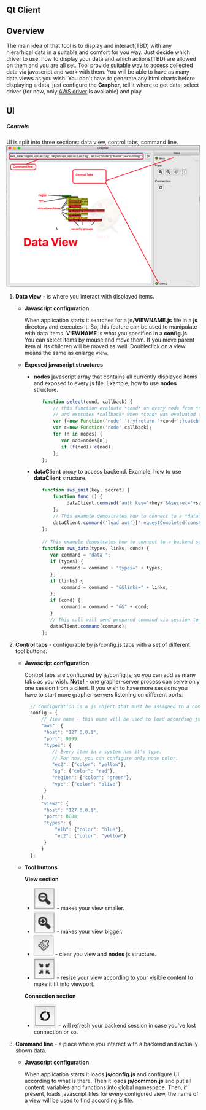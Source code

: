 ## Qt Client

Overview
--------

The main idea of that tool is to display and interact(TBD) with any hierarhical data in a suitable and comfort for you way.
Just decide which driver to use, how to display your data and which actions(TBD)
are allowed on them and you are all set. Tool provide suitable way to access collected
data via javascript and work with them. You will be able to have as many data views 
as you wish. You don't have to generate any html charts before displaying a data, just 
configure the **Grapher**, tell it where to get data, select driver
(for now, only [AWS driver](https://github.com/qfoxic/grapher-server-aws/blob/master/README.md) is available)
and play.

UI
--

##### Controls

UI is split into three sections: data view, control tabs, command line.
![ui.png](https://github.com/qfoxic/grapher-client-qt/blob/master/doc/ui.png "ui.png")
1. **Data view** - is where you interact with displayed items.

    * **Javascript configuration**
    
      When application starts it searches for a **js/VIEWNAME.js** file in a **js** directory
      and executes it. So, this feature can be used to manipulate with data items.
      **VIEWNAME** is what you specified in a **config.js**.
      You can select items by mouse and move them.
      If you move parent item all its children will be moved as well.
      Doubleclick on a view means the same as enlarge view.
 
    * **Exposed javascript structures**

        - **nodes** javascript array that contains all currently displayed items
          and exposed to every js file.
          Example, how to use **nodes** structure.
             ```javascript
                function select(cond, callback) {
                    // this function evaluate *cond* on every node from *nodes* array
                    // and executes *callback* when *cond* was evaluated to true. 
                    var f=new Function('node','try{return '+cond+';}catch(e){return false;}');
                    var c=new Function('node',callback);
                    for (n in nodes) {
                       var nod=nodes[n];
                       if (f(nod)) c(nod);                   
                    };                                        
                };                                            
             ```
                    
        - **dataClient** proxy to access backend.
          Example, how to use **dataClient** structure.
          ```javascript
             function aws_init(key, secret) {
                 function func () {
                      dataClient.command('auth key='+key+'&&secret='+secret)['requestCompleted(const QString&)'].disconnect(func);
                 };
                 // This example demostrates how to connect to a *dataClient* signal.
                 dataClient.command('load aws')['requestCompleted(const QString&)'].connect(func);
             };
             
             // This example demostrates how to connect to a backend session via *dataClient* proxy.
             function aws_data(types, links, cond) {
                var command = "data ";
                if (types) {
                    command = command + "types=" + types;
                };
                if (links) {
                    command = command + "&&links=" + links;
                };
                if (cond) {
                    command = command + "&&" + cond;
                }
                // This call will send prepared command via session to a backend.
                dataClient.command(command);
             };
          ```
          
        
2. **Control tabs** - configurable by js/config.js tabs with a set of different tool buttons.

    - **Javascript configuration**
    
      Control tabs are configured by js/config.js, so you can add as many tabs as you wish.
      **Note!** - one grapher-server process can serve only one session from a client.
      If you wish to have more sessions you have to start more grapher-servers listening on
      different ports.
      ```javascript
        // Configuration is a js object that must be assigned to a config variable 
        config = {
            // View name - this name will be used to load according js file.  
            "aws": { 
             "host": "127.0.0.1",
             "port": 9999,
             "types": {
                // Every item in a system has it's type.
                // For now, you can configure only node color.
                "ec2": {"color": "yellow"},
                "sg": {"color": "red"},
                "region": {"color": "green"},
                "vpc": {"color": "olive"}
             }
            },
            "view2": {
             "host": "127.0.0.1",
             "port": 8888,
             "types": {
                 "elb": {"color": "blue"},
                 "ec2": {"color": "yellow"}
             }
            }
        };
      ```

    - **Tool buttons**
    
      **View section**
        - ![decr.png](https://github.com/qfoxic/grapher-client-qt/blob/master/doc/decr.png "decr.png") - makes your view smaller.
        - ![incr.png](https://github.com/qfoxic/grapher-client-qt/blob/master/doc/incr.png "incr.png") - makes your view bigger.
        - ![clear.png](https://github.com/qfoxic/grapher-client-qt/blob/master/doc/clear.png "clear.png") - clear you view and **nodes** js structure.
        - ![fit.png](https://github.com/qfoxic/grapher-client-qt/blob/master/doc/fit.png "fit.png") - resize your view according to your visible content to make it fit into viewport.

      **Connection section**      
        - ![refresh.png](https://github.com/qfoxic/grapher-client-qt/blob/master/doc/refresh.png "refresh.png") - will refresh your backend session in case you've lost connection or so.
      
3. **Command line** - a place where you interact with a backend and actually shown data.

    - **Javascript configuration**

      When application starts it loads **js/config.js** and configure UI according to 
      what is there. Then it loads **js/common.js** and put all content: variables and functions
      into global namespace. Then, if present, loads javascript files for every configured 
      view, the name of a view will be used to find according js file.
